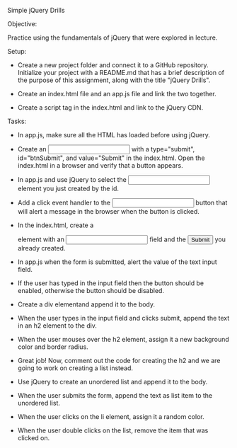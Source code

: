 Simple jQuery Drills

Objective:

Practice using the fundamentals of jQuery that were explored in lecture.

Setup:

- Create a new project folder and connect it to a GitHub repository. Initialize your project with a README.md that has a brief description of the purpose of this assignment, along with the title "jQuery Drills".

- Create an index.html file and an app.js file and link the two together.

- Create a script tag in the index.html and link to the jQuery CDN.

Tasks:

- In app.js, make sure all the HTML has loaded before using jQuery.

- Create an <input> with a type="submit", id="btnSubmit", and value="Submit" in the index.html. Open the index.html in a browser and verify that a button appears.

- In app.js and use jQuery to select the <input> element you just created by the id.

- Add a click event handler to the <input> button that will alert a message in the browser when the button is clicked.

- In the index.html, create a <form> element with an <input type="text"> field and the <input type="submit"> you already created.
  
- In app.js when the form is submitted, alert the value of the text input field.

- If the user has typed in the input field then the button should be enabled, otherwise the button should be disabled.

- Create a div elementand append it to the body.

- When the user types in the input field and clicks submit, append the text in an h2 element to the div.

- When the user mouses over the h2 element, assign it a new background color and border radius.

- Great job! Now, comment out the code for creating the h2 and we are going to work on creating a list instead.

- Use jQuery to create an unordered list and append it to the body.

- When the user submits the form, append the text as list item to the unordered list.

- When the user clicks on the li element, assign it a random color.

- When the user double clicks on the list, remove the item that was clicked on. 
